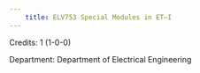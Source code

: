```yaml
---
    title: ELV753 Special Modules in ET–I
---
```

Credits: 1 (1-0-0)

Department: Department of Electrical Engineering

